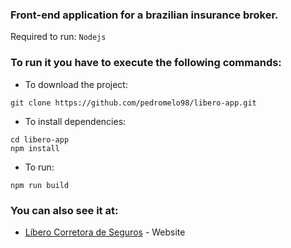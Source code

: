 ### Front-end application for a brazilian insurance broker.

Required to run: `Nodejs`

### To run it you have to execute the following commands:
* To download the project:
```
git clone https://github.com/pedromelo98/libero-app.git
```
* To install dependencies:
```
cd libero-app
npm install
```
* To run:
```
npm run build
```

### You can also see it at:
* [Líbero Corretora de Seguros](http://liberocorretora.com.br) - Website

